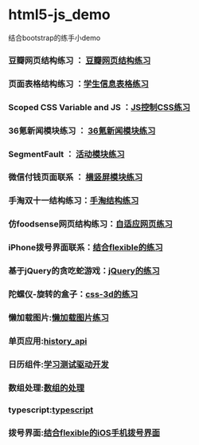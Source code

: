 # html5-js_demo
结合bootstrap的练手小demo
### 豆瓣网页结构练习 ： [豆瓣网页结构练习](https://github.com/CChanggg/html5-js_demo/tree/master/learn_douban)   
### 页面表格结构练习 ：[学生信息表格练习](https://github.com/CChanggg/html5-js_demo/blob/master/students%20(1).html) 
### Scoped CSS Variable and JS ：[JS控制CSS练习](https://github.com/CChanggg/html5-js_demo/blob/master/css_variables.html)
### 36氪新闻模块练习 ： [36氪新闻模块练习](https://github.com/CChanggg/html5-js_demo/blob/master/1.html) 
### SegmentFault ： [活动模块练习](https://github.com/CChanggg/html5-js_demo/blob/master/event.html) 
### 微信付钱页面联系 ： [横竖屏模块练习](https://github.com/CChanggg/html5-js_demo/tree/master/wechat)
### 手淘双十一结构练习：[手淘结构练习](https://github.com/CChanggg/html5-js_demo/tree/master/taobao_flexible) 
### 仿foodsense网页结构练习：[自适应网页练习](https://github.com/CChanggg/html5-js_demo/tree/master/foodsense) 
### iPhone拨号界面联系：[结合flexible的练习](https://github.com/CChanggg/html5-js_demo/blob/master/phone.html) 
### 基于jQuery的贪吃蛇游戏：[jQuery的练习](https://github.com/CChanggg/html5-js_demo/blob/master/snake.html) 
### 陀螺仪-旋转的盒子：[css-3d的练习](https://github.com/CChanggg/html5-js_demo/blob/master/index.html) 
### 懒加载图片:[懒加载图片练习](https://github.com/CChanggg/html5-js_demo/tree/master/lazy_load)
### 单页应用:[history_api](https://github.com/CChanggg/html5-js_demo/tree/master/history_api)
### 日历组件:[学习测试驱动开发](https://github.com/CChanggg/html5-js_demo/tree/master/datapicker)
### 数组处理:[数组的处理](https://github.com/CChanggg/html5-js_demo/blob/master/flattern_uniq_sort.html)
### typescript:[typescript](https://github.com/CChanggg/html5-js_demo/tree/master/try-typescript)
### 拨号界面:[结合flexible的iOS手机拨号界面](https://github.com/CChanggg/html5-js_demo/blob/master/phone.html)



	
	
